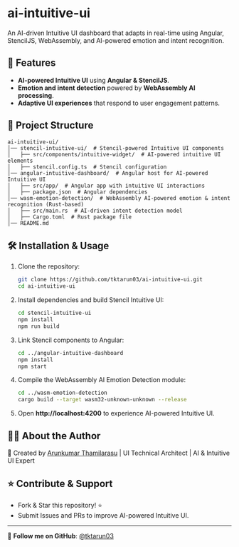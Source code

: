 # ai-intuitive-ui

An AI-driven Intuitive UI dashboard that adapts in real-time using Angular, StencilJS, WebAssembly, and AI-powered emotion and intent recognition.

## 🚀 Features
- **AI-powered Intuitive UI** using **Angular & StencilJS**.
- **Emotion and intent detection** powered by **WebAssembly AI processing**.
- **Adaptive UI experiences** that respond to user engagement patterns.

## 📂 Project Structure
```
ai-intuitive-ui/
│── stencil-intuitive-ui/  # Stencil-powered Intuitive UI components
│   ├── src/components/intuitive-widget/  # AI-powered intuitive UI elements
│   ├── stencil.config.ts  # Stencil configuration
│── angular-intuitive-dashboard/  # Angular host for AI-powered Intuitive UI
│   ├── src/app/  # Angular app with intuitive UI interactions
│   ├── package.json  # Angular dependencies
│── wasm-emotion-detection/  # WebAssembly AI-powered emotion & intent recognition (Rust-based)
│   ├── src/main.rs  # AI-driven intent detection model
│   ├── Cargo.toml  # Rust package file
│── README.md
```

## 🛠 Installation & Usage

1. Clone the repository:
   ```bash
   git clone https://github.com/tktarun03/ai-intuitive-ui.git
   cd ai-intuitive-ui
   ```

2. Install dependencies and build Stencil Intuitive UI:
   ```bash
   cd stencil-intuitive-ui
   npm install
   npm run build
   ```

3. Link Stencil components to Angular:
   ```bash
   cd ../angular-intuitive-dashboard
   npm install
   npm start
   ```

4. Compile the WebAssembly AI Emotion Detection module:
   ```bash
   cd ../wasm-emotion-detection
   cargo build --target wasm32-unknown-unknown --release
   ```

5. Open **http://localhost:4200** to experience AI-powered Intuitive UI.

## 👨‍💻 About the Author

🚀 Created by [Arunkumar Thamilarasu](https://github.com/tktarun03) | UI Technical Architect | AI & Intuitive UI Expert

## ⭐ Contribute & Support
- Fork & Star this repository! ⭐
- Submit Issues and PRs to improve AI-powered Intuitive UI.

---
🎯 **Follow me on GitHub**: [@tktarun03](https://github.com/tktarun03)
